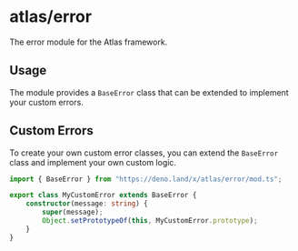 # atlas/error

The error module for the Atlas framework.

## Usage

The module provides a `BaseError` class that can be extended to implement your custom errors.

## Custom Errors

To create your own custom error classes, you can extend the `BaseError` class and implement your own
custom logic.

```ts
import { BaseError } from "https://deno.land/x/atlas/error/mod.ts";

export class MyCustomError extends BaseError {
	constructor(message: string) {
		super(message);
		Object.setPrototypeOf(this, MyCustomError.prototype);
	}
}
```
